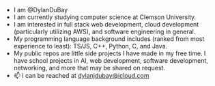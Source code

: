 - I am @DylanDuBay
- I am currently studying computer science at Clemson University.
- I am interested in full stack web development, cloud development (particularly utilizing AWS), and software engineering in general.  
- My programming language background includes (ranked from most experience to least): TS/JS, C++, Python, C, and Java.
- My public repos are little side projects I have made in my free time. I have school projects in AI, web development, software
  development, networking, and more that may be shared on request.
- 📫 I can be reached at dylanjdubay@icloud.com

<!---
DylanDuBay/DylanDuBay is a ✨ special ✨ repository because its `README.md` (this file) appears on your GitHub profile.
You can click the Preview link to take a look at your changes.
--->
